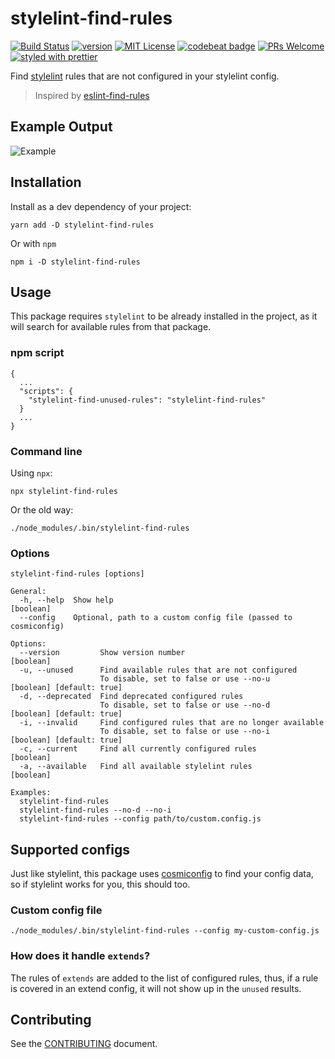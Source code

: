 # stylelint-find-rules

[![Build Status](https://circleci.com/gh/alexilyaev/stylelint-find-rules.svg?&style=shield&circle-token=7fa54818dd54da41bad761661259992a74e50c7a)](https://circleci.com/gh/alexilyaev/stylelint-find-rules)
[![version](https://img.shields.io/npm/v/stylelint-find-rules.svg?style=flat-square)](http://npm.im/stylelint-find-rules)
[![MIT License](https://img.shields.io/npm/l/stylelint-find-rules.svg?style=flat-square)](http://opensource.org/licenses/MIT)
[![codebeat badge](https://codebeat.co/badges/10dc4306-cbef-4a6e-aa23-b197ee8ad3eb)](https://codebeat.co/projects/github-com-alexilyaev-stylelint-find-rules-master)
[![PRs Welcome](https://img.shields.io/badge/PRs-welcome-brightgreen.svg?style=flat-square)](http://makeapullrequest.com)
[![styled with prettier](https://img.shields.io/badge/styled_with-prettier-ff69b4.svg)](https://github.com/prettier/prettier)

Find [stylelint](https://github.com/stylelint/stylelint) rules that are not configured in your stylelint config.

> Inspired by [eslint-find-rules](https://github.com/sarbbottam/eslint-find-rules)

## Example Output

![Example](example.png)

## Installation

Install as a dev dependency of your project:

```
yarn add -D stylelint-find-rules
```

Or with `npm`

```
npm i -D stylelint-find-rules
```

## Usage

This package requires `stylelint` to be already installed in the project, as it will search for
available rules from that package.

### npm script

```
{
  ...
  "scripts": {
    "stylelint-find-unused-rules": "stylelint-find-rules"
  }
  ...
}
```

### Command line

Using `npx`:

```
npx stylelint-find-rules
```

Or the old way:

```
./node_modules/.bin/stylelint-find-rules
```

### Options

```
stylelint-find-rules [options]

General:
  -h, --help  Show help                                                                    [boolean]
  --config    Optional, path to a custom config file (passed to cosmiconfig)

Options:
  --version         Show version number                                                    [boolean]
  -u, --unused      Find available rules that are not configured
                    To disable, set to false or use --no-u                 [boolean] [default: true]
  -d, --deprecated  Find deprecated configured rules
                    To disable, set to false or use --no-d                 [boolean] [default: true]
  -i, --invalid     Find configured rules that are no longer available
                    To disable, set to false or use --no-i                 [boolean] [default: true]
  -c, --current     Find all currently configured rules                                    [boolean]
  -a, --available   Find all available stylelint rules                                     [boolean]

Examples:
  stylelint-find-rules
  stylelint-find-rules --no-d --no-i
  stylelint-find-rules --config path/to/custom.config.js
```

## Supported configs

Just like stylelint, this package uses [cosmiconfig](https://github.com/davidtheclark/cosmiconfig)
to find your config data, so if stylelint works for you, this should too.

### Custom config file

```
./node_modules/.bin/stylelint-find-rules --config my-custom-config.js
```

### How does it handle `extends`?

The rules of `extends` are added to the list of configured rules, thus, if a rule is covered in an
extend config, it will not show up in the `unused` results.

## Contributing

See the [CONTRIBUTING](CONTRIBUTING.md) document.
